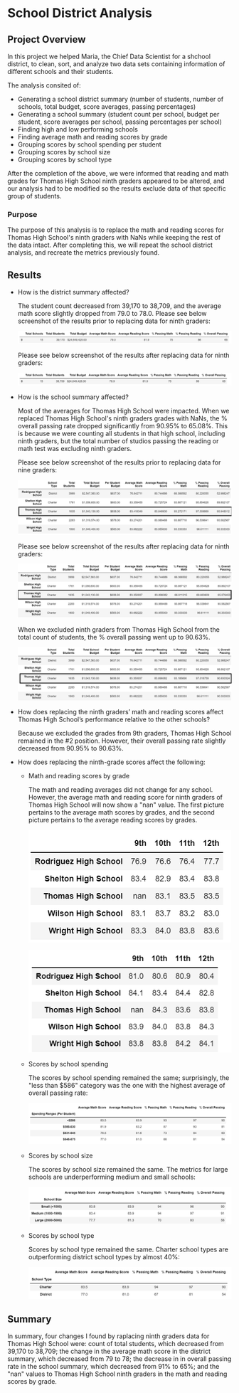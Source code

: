 # School District Analysis

## Project Overview
In this project we helped Maria, the Chief Data Scientist for a shchool district, to clean, sort, and analyze two data sets containing information of different schools and their students. 

The analysis consited of:

- Generating a school district summary (number of students, number of schools, total budget, score averages, passing percentages)
- Generating a school summary (student count per school, budget per student, score averages per school, passing percentages per school)
- Finding high and low performing schools 
- Finding average math and reading scores by grade
- Grouping scores by school spending per student
- Grouping scores by school size
- Grouping scores by school type

After the completion of the above, we were informed that reading and math grades for Thomas High School ninth graders appeared to be altered, and our analysis had to be modified so the results exclude data of that specific group of students.

### Purpose

The purpose of this analysis is to replace the math and reading scores for Thomas High School's ninth graders with NaNs while keeping the rest of the data intact. After completing this, we will repeat the school district analysis, and recreate the metrics previously found.

## Results

- How is the district summary affected?

  The student count decreased from 39,170 to 38,709, and the average math score slightly dropped from 79.0 to 78.0.
  Please see below screenshot of the results prior to replacing data for ninth graders:

  ![](Resources/District_analysis_original.PNG)


  Please see below screenshot of the results after replacing data for ninth graders:

  ![](Resources/District_analysis_nan.PNG)


- How is the school summary affected?

  Most of the averages for Thomas High School were impacted. When we replaced Thomas High School's ninth graders grades with NaNs, the % overall passing rate dropped significantly from 90.95% to 65.08%. This is because we were counting all students in that high school, including ninth graders, but the total number of studios passing the reading or math test was excluding ninth graders.

  Please see below screenshot of the results prior to replacing data for nine graders:
  
  
  ![](Resources/School_summary_original.png)

  
  Please see below screenshot of the results after replacing data for ninth graders:
  
  ![](Resources/School_summary_nan.png)
  
  
  When we excluded ninth graders from Thomas High School from the total count of students, the % overall passing went up to 90.63%.
  
  ![](Resources/School_summary_nan_v2.png)
  

- How does replacing the ninth graders’ math and reading scores affect Thomas High School’s performance relative to the other schools?
  
  Because we excluded the grades from 9th graders, Thomas High School remained in the #2 position. However, their overall passing rate slightly decreased from 90.95% to 90.63%.
  
- How does replacing the ninth-grade scores affect the following:

  - Math and reading scores by grade
    
    The math and reading averages did not change for any school. However, the average math and reading score for ninth graders of Thomas High School will now show a "nan" value. The first picture pertains to the average math scores by grades, and the second picture pertains to the average reading scores by grades.
    
    ![](Resources/mathbygrade_nan.png)
    
    
    ![](Resources/readingbygrade_nan.png)
    
    
  - Scores by school spending
    
    The scores by school spending remained the same; surprisingly, the "less than $586" category was the one with the highest average of overall passing rate:
    
    
    ![](Resources/School_spending_nan.PNG)


  - Scores by school size
    
    The scores by school size remained the same. The metrics for large schools are underperforming medium and small schools:
    
    
    ![](Resources/School_size_nan.PNG)


  - Scores by school type
    
    Scores by school type remained the same. Charter school types are outperforming district school types by almost 40%:
    
    ![](Resources/School_type_nan.PNG)


## Summary

In summary, four changes I found by raplacing ninth graders data for Thomas High School were: count of total students, which decreased from 39,170 to 38,709; the change in the average math score in the district summary, which decreased from 79 to 78; the decrease in in overall passing rate in the school summary, which decreased from 91% to 65%; and the "nan" values to Thomas High School ninth graders in the math and reading scores by grade.

